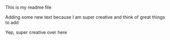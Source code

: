 This is my readme file

Adding some new text because I am super creative and think of great things to add

Yep, super creative over here
